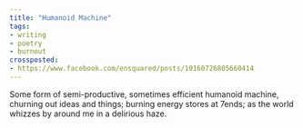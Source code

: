 ```yaml
---
title: "Humanoid Machine"
tags:
- writing
- poetry
- burnout
crossposted:
- https://www.facebook.com/ensquared/posts/10160726805660414
---
```

Some form of semi-productive,
sometimes efficient humanoid machine,
churning out ideas and things;
burning energy stores at 7ends;
as the world whizzes by around me in a delirious haze.
